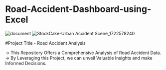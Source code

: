# Road-Accident-Dashboard-using-Excel

![document](https://github.com/user-attachments/assets/207da9c9-1440-4477-97cb-248f0893579b)
![StockCake-Urban Accident Scene_1722578240](https://github.com/user-attachments/assets/042f54d7-7600-4c26-85a6-313c13bfbb73)

#Project Title - Road Accident Analysis

-> This Repository Offers a Comprehensive Analysis of Road Accident Data. 
-> By Leveraging this Project, we can unveil Valuable Insights and make Informed Decisions.

